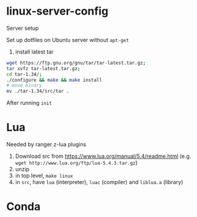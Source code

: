 # linux-server-config
Server setup

Set up dotfiles on Ubuntu server without `apt-get`


1. install latest tar

```sh
wget https://ftp.gnu.org/gnu/tar/tar-latest.tar.gz;
tar xvfz tar-latest.tar.gz;
cd tar-1.34/;
./configure && make && make install
# move binary
mv ./tar-1.34/src/tar .
```

After running `init`

# Lua
Needed by ranger z-lua plugins

1. Download src from https://www.lua.org/manual/5.4/readme.html (e.g. `wget http://www.lua.org/ftp/lua-5.4.3.tar.gz`)
2. unzip
3. in top level, `make linux`
4. in `src`, have `lua` (interpreter), `luac` (compiler) and `liblua.a` (library)

# Conda
